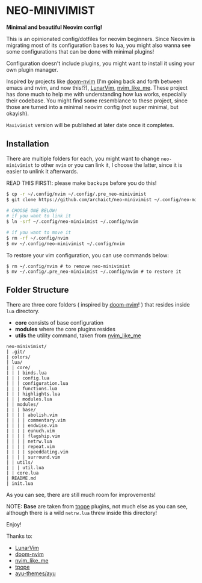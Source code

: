 # NEO-MINIVIMIST

**Minimal and beautiful Neovim config!**

This is an opinionated config/dotfiles for neovim beginners. Since Neovim is
migrating most of its configuration bases to lua, you might also wanna see some
configurations that can be done with minimal plugins!

Configuration doesn't include plugins, you might want to install it using your
own plugin manager.

Inspired by projects like [doom-nvim](https://github.com/NTBBloodbath/doom-nvim)
(I'm going back and forth between emacs and nvim, and now this!?),
[LunarVim](https://github.com/ChristianChiarulli/LunarVim),
[nvim_like_me]( https://github.com/christopher-besch/nvim_like_me ). These
project has done much to help me with understanding how lua works, especially
their codebase. You might find some resemblance to these project, since those are
turned into a minimal neovim config (not super minimal, but okayish).

`Maxivimist` version will be published at later date once it completes.

## Installation

There are multiple folders for each, you might want to change
`neo-minivimist` to other `nvim` or you can link it, I choose the latter, since
it is easier to unlink it afterwards.

READ THIS FIRST!: please make backups before you do this!

``` bash
$ cp -r ~/.config/nvim ~/.config/.pre_neo-minivimist
$ git clone https://github.com/archaict/neo-minivimist ~/.config/neo-minivimist

# CHOOSE ONE BELOW!
# if you want to link it
$ ln -srf ~/.config/neo-minivimist ~/.config/nvim

# if you want to move it
$ rm -rf ~/.config/nvim
$ mv ~/.config/neo-minivimist ~/.config/nvim
```

To restore your vim configuration, you can use commands below:
```
$ rm ~/.config/nvim # to remove neo-minivimist
$ mv ~/.config/.pre_neo-minivimist ~/.config/nvim # to restore it
```

## Folder Structure

There are three core folders ( inspired by
[doom-nvim](https://github.com/NTBBloodbath/doom-nvim)! )
that resides inside `lua` directory.

- **core** consists of base configuration
- **modules** where the core plugins resides
- **utils** the utility command, taken from
[nvim_like_me]( https://github.com/christopher-besch/nvim_like_me )

```
neo-minivimist/
| .git/
| colors/
| lua/
| | core/
| | | binds.lua
| | | config.lua
| | | configuration.lua
| | | functions.lua
| | | highlights.lua
| | | modules.lua
| | modules/
| | | base/
| | | | abolish.vim
| | | | commentary.vim
| | | | endwise.vim
| | | | eunuch.vim
| | | | flagship.vim
| | | | netrw.lua
| | | | repeat.vim
| | | | speeddating.vim
| | | | surround.vim
| | utils/
| | | util.lua
| | core.lua
| README.md
| init.lua
```
As you can see, there are still much room for improvements!

NOTE: **Base** are taken from [tpope](https://github.com/tpope) plugins,
not much else as you can see, although there is a wild `netrw.lua` threw
inside this directory!

Enjoy!

Thanks to:
- [LunarVim](https://github.com/ChristianChiarulli/LunarVim)
- [doom-nvim](https://github.com/NTBBloodbath/doom-nvim)
- [nvim_like_me]( https://github.com/christopher-besch/nvim_like_me )
- [tpope](https://github.com/tpope)
- [ayu-themes/ayu](https://github.com/ayu-theme/ayu-vim)
